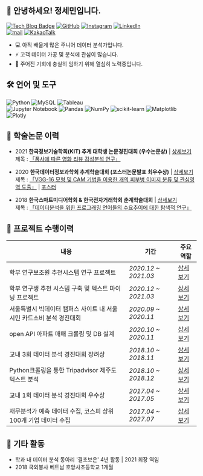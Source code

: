 ## 👋 안녕하세요! 정세민입니다.

[![Tech Blog Badge](https://img.shields.io/badge/Blog-CC0000?style=flat-square&logo=blogger&logoColor=white&link=https://seminj.tistory.com/)](https://seminj.tistory.com/)
[![GitHub](https://img.shields.io/badge/github-%23121011.svg?style=flat-square&logo=Github&logoColor=white&link=https://seminj.github.com)](https://seminj.github.io)
[![Instagram](https://img.shields.io/badge/Instagram-%23E4405F.svg?style=flat-square&logo=Instagram&logoColor=white&link=https://www.instagram.com/se_m.ni/)](https://www.instagram.com/se_m.ni/)
[![LinkedIn](https://img.shields.io/badge/linkedin-%230077B5.svg?style=flat-square&logo=linkedin&logoColor=white)](https://www.linkedin.com/in/%EC%84%B8%EB%AF%BC-%EC%A0%95-959476233)<br>
[![mail](https://img.shields.io/badge/semin_jung@naver.com-%23009639.svg?style=flat-square&logo=nginx&logoColor=white&link=semin_jung@naver.com)](semin_jung@naver.com)
[![KakaoTalk](https://img.shields.io/badge/kakaotalk-ffcd00.svg?style=flat-square&logo=kakaotalk&logoColor=000000&link=http://open.kakao.com/o/sTKJeMCe)](http://open.kakao.com/o/sTKJeMCe)

* 💻 아직 배울게 많은 주니어 데이터 분석가입니다.
* ⚡ 고객 데이터 가공 및 분석에 관심이 많습니다. 
* 🌈 주어진 기회에 충실히 임하기 위해 열심히 노력중입니다.

## 🛠 언어 및 도구

![Python](https://img.shields.io/badge/python-darkblue?style=flat-square&logo=python&logoColor=white)
![MySQL](https://img.shields.io/badge/mysql-003545.svg?style=flat-square&logo=mysql&logoColor=white)
![Tableau](https://img.shields.io/badge/Tableau-%235C2D91.svg?style=flat-square&logo=Tableau&logoColor=white)<br>
![Jupyter Notebook](https://img.shields.io/badge/jupyter-%23FA0F00.svg?style=flat-square&logo=jupyter&logoColor=white)
![Pandas](https://img.shields.io/badge/pandas-%23150458.svg?style=flat-square&logo=pandas&logoColor=white)
![NumPy](https://img.shields.io/badge/numpy-%23013243.svg?style=flat-square&logo=numpy&logoColor=white)
![scikit-learn](https://img.shields.io/badge/scikit--learn-%23F7931E.svg?style=flat-square&logo=scikit-learn&logoColor=white)
![Matplotlib](https://img.shields.io/badge/Matplotlib-%2357A143.svg?style=flat-square&logo=plotly&logoColor=white)
![Plotly](https://img.shields.io/badge/Plotly-%233F4F75.svg?style=flat-square&logo=plotly&logoColor=white)


## 📃 학술논문 이력

- 2021 **한국정보기술학회(KIT) 추계 대학생 논문경진대회 (우수논문상)** | [상세보기](https://github.com/seminj/A-Study-on-the-Effect-of-the-Part-of-Speech-on-Movie-Review-Sentiment-Classification-Performance/blob/main/README.md) <br>
제목 : [「품사에 따른 영화 리뷰 감성분석 연구」](https://seminj.github.io/files/2021_paper.pdf) <br>

- 2020 **한국데이터정보과학회 추계학술대회 (포스터논문발표 최우수상)** | [상세보기]() <br>
  제목 : [「VGG-16 모형 및 CAM 기법을 이용한 개의 피부병 이미지 분류 및 관심영역 도출」](https://seminj.github.io/files/2020_paper.pdf) | [포스터](https://seminj.github.io/files/2020_poster.pdf)
  
- 2018 **한국스마트미디어학회 & 한국전자거래학회 춘계학술대회** | [상세보기]() <br>
  제목 : [「데이터분석을 위한 프로그래밍 언어들의 수요추이에 대한 탐색적 연구」](https://seminj.github.io/files/2018_paper.pdf)

## 💼 프로젝트 수행이력

|내용|기간|주요 역할|
|---|---|---|
학부 연구보조원 추천시스템 연구 프로젝트 | *2020.12 ~ 2021.03* | [상세보기]() |  <br>
학부 연구생 추천 시스템 구축 및 텍스트 마이닝 프로젝트 | *2020.12 ~ 2021.03* | [상세보기]() | <br>
서울특별시 빅데이터 캠퍼스 사이트 내 서울시민 카드소비 분석 경진대회 | *2020.09 ~ 2020.11* | [상세보기]() | 
open API 아파트 매매 크롤링 및 DB 설계 | *2020.10 ~ 2020.11* | [상세보기]() <br>
교내 3회 데이터 분석 경진대회 장려상 | *2018.10 ~ 2018.11* | [상세보기]() | <br>
Python크롤링을 통한 Tripadvisor 제주도 텍스트 분석 | *2018.10 ~ 2018.12* | [상세보기]() <br>
교내 1회 데이터 분석 경진대회 우수상 | *2017.04 ~ 2017.05* | [상세보기]() <br>
재무분석가 예측 데이터 수집, 코스피 상위 100개 기업 데이터 수집 | *2017.04 ~ 2027.07* | [상세보기]() <br>


## 📌 기타 활동

- 학과 내 데이터 분석 동아리 '결초보은' 4년 활동 | 2021 회장 역임
- 2018 국외봉사 베트남 호앙사초등학교 1개월

## 


<!--
- python : 기본적인 문제해결을 위한 python 스킬 보유. Pandas, Numpy를 이용한 전처리, Seaborn, Matplotlib을 이용한 시각화 가능.
- MySQL : 
- Tableau : 효과적인 데이터 시각화를 위한 대시보드 제작 가능

  <details><summary>[상세보기]</summary>
  <div markdown="1">
  

  </details>
-->



